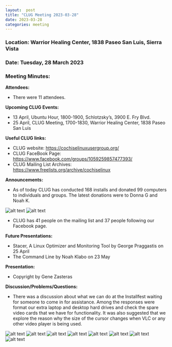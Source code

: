 ```yaml
---
layout:  post
title: "CLUG Meeting 2023-03-28"
date: 2023-03-28
categories: meeting
---
```


### Location: Warrior Healing Center, 1838 Paseo San Luis, Sierra Vista

### Date: Tuesday, 28 March 2023
### Meeting Minutes:

**Attendees:** 
 * There were 11 attendees.  

**Upcoming CLUG Events:**
 * 13 April, Ubuntu Hour, 1800-1900, Schlotzsky’s, 3900 E. Fry Blvd. 
 * 25 April, CLUG Meeting, 1700-1830, Warrior Healing Center, 1838 Paseo San Luis

**Useful CLUG links:**
 * CLUG website:  https://cochiselinuxusergroup.org/
 * CLUG FaceBook Page:  https://www.facebook.com/groups/1059259857477393/
 * CLUG Mailing List Archives:  https://www.freelists.org/archive/cochiselinux

**Announcements:**
 * As of today CLUG has conducted 168 installs and donated 99 computers to individuals and groups.  The latest donations were to Donna G and Noah K.

![alt text](https://raw.githubusercontent.com/CochiseLinuxUsersGroup/CochiseLinuxUsersGroup.github.io/master/images2/rsz_donnagraybillandhercomputer.jpg)
![alt text](https://raw.githubusercontent.com/CochiseLinuxUsersGroup/CochiseLinuxUsersGroup.github.io/master/images2/rsz_noahklaboandhiscomputer.jpg)

 * CLUG has 41 people on the mailing list and 37 people following our Facebook page.

**Future Presentations:**
 * Stacer, A Linux Optimizer and Monitoring Tool by George Praggastis on 25 April
 * The Command Line by Noah Klabo on 23 May

**Presentation:**
 * Copyright by Gene Zasteras

**Discussion/Problems/Questions:**
 * There was a discussion about what we can do at the Installfest waiting for someone to come in for assistance.  Among the responses were format our extra laptop and desktop hard drives and check the spare video cards that we have for functionality.  It was also suggested that we explore the reason why the size of the cursor changes when VLC or any other video player is being used.

![alt text](https://raw.githubusercontent.com/CochiseLinuxUsersGroup/CochiseLinuxUsersGroup.github.io/master/images2/rsz_clug_mtg_2023-03-28_3.jpg)
![alt text](https://raw.githubusercontent.com/CochiseLinuxUsersGroup/CochiseLinuxUsersGroup.github.io/master/images2/rsz_clug_mtg_2023-03-28_1.jpg)
![alt text](https://raw.githubusercontent.com/CochiseLinuxUsersGroup/CochiseLinuxUsersGroup.github.io/master/images2/rsz_clug_mtg_2023-03-28_4.jpg)
![alt text](https://raw.githubusercontent.com/CochiseLinuxUsersGroup/CochiseLinuxUsersGroup.github.io/master/images2/rsz_clug_mtg_2023-03-28_5.jpg)
![alt text](https://raw.githubusercontent.com/CochiseLinuxUsersGroup/CochiseLinuxUsersGroup.github.io/master/images2/rsz_clug_mtg_2023-03-28_6.jpg)
![alt text](https://raw.githubusercontent.com/CochiseLinuxUsersGroup/CochiseLinuxUsersGroup.github.io/master/images2/rsz_clug_mtg_2023-03-28_7.jpg)
![alt text](https://raw.githubusercontent.com/CochiseLinuxUsersGroup/CochiseLinuxUsersGroup.github.io/master/images2/rsz_clug_mtg_2023-03-28_9.jpg)
![alt text](https://raw.githubusercontent.com/CochiseLinuxUsersGroup/CochiseLinuxUsersGroup.github.io/master/images2/rsz_clug_mtg_2023-03-28_10.jpg)
